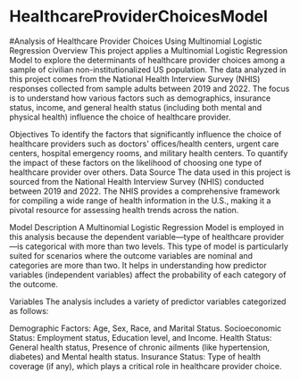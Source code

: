 # HealthcareProviderChoicesModel

#Analysis of Healthcare Provider Choices Using Multinomial Logistic Regression
Overview
This project applies a Multinomial Logistic Regression Model to explore the determinants of healthcare provider choices among a sample of civilian non-institutionalized US population. The data analyzed in this project comes from the National Health Interview Survey (NHIS) responses collected from sample adults between 2019 and 2022. The focus is to understand how various factors such as demographics, insurance status, income, and general health status (including both mental and physical health) influence the choice of healthcare provider.

Objectives
To identify the factors that significantly influence the choice of healthcare providers such as doctors' offices/health centers, urgent care centers, hospital emergency rooms, and military health centers.
To quantify the impact of these factors on the likelihood of choosing one type of healthcare provider over others.
Data Source
The data used in this project is sourced from the National Health Interview Survey (NHIS) conducted between 2019 and 2022. The NHIS provides a comprehensive framework for compiling a wide range of health information in the U.S., making it a pivotal resource for assessing health trends across the nation.

Model Description
A Multinomial Logistic Regression Model is employed in this analysis because the dependent variable—type of healthcare provider—is categorical with more than two levels. This type of model is particularly suited for scenarios where the outcome variables are nominal and categories are more than two. It helps in understanding how predictor variables (independent variables) affect the probability of each category of the outcome.

Variables
The analysis includes a variety of predictor variables categorized as follows:

Demographic Factors: Age, Sex, Race, and Marital Status.
Socioeconomic Status: Employment status, Education level, and Income.
Health Status: General health status, Presence of chronic ailments (like hypertension, diabetes) and Mental health status.
Insurance Status: Type of health coverage (if any), which plays a critical role in healthcare provider choice.
